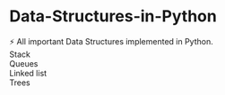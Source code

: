 # Data-Structures-in-Python
⚡ All important Data Structures implemented in Python.
<br>Stack
<br>Queues
<br>Linked list
<br>Trees
